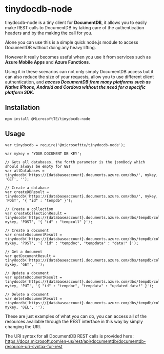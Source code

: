 # tinydocdb-node

tinydocdb-node is a tiny client for **DocumentDB**, it allows you to easily make REST calls to DocumentDB by taking care of the authentication headers and by the making the call for you.

Alone you can use this is a simple quick node.js module to access DocumentDB without doing any heavy lifting.

However it really becomes useful when you use it from services such as **Azure Mobile Apps** and **Azure Functions**.

Using it in these scenarios can not only simply DocumentDB access but it can also reduce the size of your requests, allow you to use different client authentication, and ***access DocumentDB from many platforms such as Native iPhone, Android and Cordova without the need for a specific platform SDK.***

## Installation

`npm install @MicrosoftTE/tinydocdb-node`
	
## Usage

    var tinydocdb = require('@microsoftte/tinydocdb-node');

	var mykey = 'YOUR DOCUMENT DB KEY';
	
	// Gets all databases, the forth parameter is the jsonBody which should always be empty for GET
    var allDatabases = tinydocdb('https://{databaseaccount}.documents.azure.com/dbs/', mykey, 'GET', '');
	
	// Create a database
	var createDBResult =  tinydocdb('https://{databaseaccount}.documents.azure.com/dbs/', mykey, 'POST', '{ "id" : "tempdb" }');

	// Create a collection
	var createCollectionResult =  tinydocdb('https://{databaseaccount}.documents.azure.com/dbs/tempdb/colls', mykey, 'POST', '{ "id" : "tempcoll" }');

	// Create a document
	var createDocumentResult =  tinydocdb('https://{databaseaccount}.documents.azure.com/dbs/tempdb/colls/tempcoll/docs', mykey, 'POST', '{ "id" : "tempdoc", "tempdata" : "data!" }');
	
	// Get a document
	var getDocumentResult = tinydocdb('https://{databaseaccount}.documents.azure.com/dbs/tempdb/colls/tempcoll/docs/tempdoc', mykey, 'GET', '');

	// Update a document
	var updateDocumentResult = tinydocdb('https://{databaseaccount}.documents.azure.com/dbs/tempdb/colls/tempcoll/docs/tempdoc', mykey, 'PUT', '{ "id" : "tempdoc", "tempdata" : "updated data!" }');

	// Delete a document
	var deleteDocumentResult = tinydocdb('https://{databaseaccount}.documents.azure.com/dbs/tempdb/colls/tempcoll/docs/tempdoc', mykey, 'DEL', '');

These are just examples of what you can do, you can access all of the resources available through the REST interface in this way by simply changing the URI.

The URI syntax for all DocumentDB REST calls is provided here :  https://docs.microsoft.com/en-us/rest/api/documentdb/documentdb-resource-uri-syntax-for-rest

